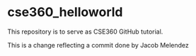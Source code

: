 # cse360_helloworld
This repository is to serve as CSE360 GitHub tutorial.

This is a change reflecting a commit done by Jacob Melendez
